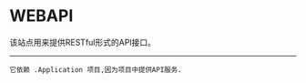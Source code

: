 ﻿WEBAPI
===========================
该站点用来提供RESTful形式的API接口。

****

	它依赖 .Application 项目,因为项目中提供API服务.